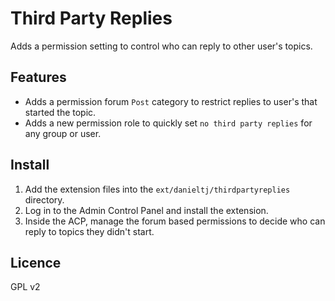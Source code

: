 # Third Party Replies

Adds a permission setting to control who can reply to other user's topics.

## Features

- Adds a permission forum `Post` category to restrict replies to user's that started the topic.
- Adds a new permission role to quickly set `no third party replies` for any group or user.

## Install

1. Add the extension files into the `ext/danieltj/thirdpartyreplies` directory.
2. Log in to the Admin Control Panel and install the extension.
3. Inside the ACP, manage the forum based permissions to decide who can reply to topics they didn't start.

## Licence

GPL v2
